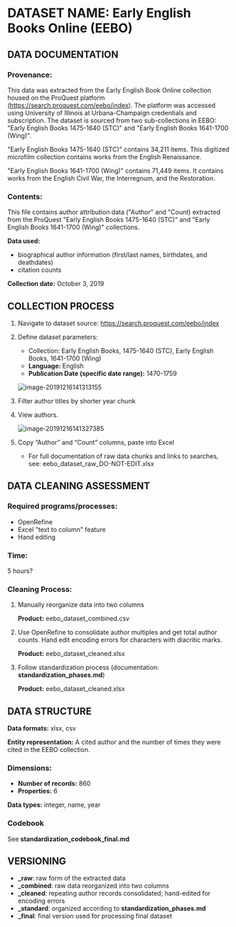 # DATASET NAME: Early English Books Online (EEBO)

## DATA DOCUMENTATION

### Provenance:

This data was extracted from the Early English Book Online collection housed on the ProQuest platform (<https://search.proquest.com/eebo/index>). The platform was accessed using University of Illinois at Urbana-Champaign credentials and subscription. The dataset is sourced from two sub-collections in EEBO: "Early English Books 1475-1640 (STC)" and "Early English Books 1641-1700 (Wing)".

"Early English Books 1475-1640 (STC)" contains 34,211 items. This digitized microfilm collection contains works from the English Renaissance.

"Early English Books 1641-1700 (Wing)" contains 71,449 items. It contains works from the English Civil War, the Interregnum, and the Restoration.

### Contents:

This file contains author attribution data ("Author" and "Count) extracted from the ProQuest "Early English Books 1475-1640 (STC)" and "Early English Books 1641-1700 (Wing)" collections.

**Data used:** 

- biographical author information (first/last names, birthdates, and deathdates)
- citation counts

**Collection date:** October 3, 2019



## COLLECTION PROCESS

1. Navigate to dataset source: <https://search.proquest.com/eebo/index>

2. Define dataset parameters:

   - Collection: Early English Books, 1475-1640 (STC), Early English Books, 1641-1700 (Wing)
   - **Language:** English
   - **Publication Date (specific date range):** 1470-1759

   ![image-20191216141313155](C:\Users\Jasmine\AppData\Roaming\Typora\typora-user-images\image-20191216141313155.png)

3. Filter author titles by shorter year chunk

4. View authors.

   ![image-20191216141327385](C:\Users\Jasmine\AppData\Roaming\Typora\typora-user-images\image-20191216141327385.png)

5. Copy “Author” and “Count” columns, paste into Excel

   - For full documentation of raw data chunks and links to searches, see: eebo_dataset_raw_DO-NOT-EDIT.xlsx



## DATA CLEANING ASSESSMENT

### Required programs/processes:

- OpenRefine
- Excel "text to column" feature
- Hand editing

### Time:

5 hours?

### Cleaning Process: 

1. Manually reorganize data into two columns

   **Product:** eebo_dataset_combined.csv

2. Use OpenRefine to consolidate author multiples and get total author counts. Hand edit encoding errors for characters with diacritic marks.

   **Product:** eebo_dataset_cleaned.xlsx

3. Follow standardization process (documentation: **standardization_phases.md**)

   **Product:** eebo_dataset_cleaned.xlsx



## DATA STRUCTURE

**Data formats:** xlsx, csv

**Entity representation:** A cited author and the number of times they were cited in the EEBO collection.

### Dimensions:

- **Number of records:** 860
- **Properties:** 6

**Data types:** integer, name, year

### Codebook

See **standardization_codebook_final.md**



## VERSIONING

- **_raw**: raw form of the extracted data
- **_combined**: raw data reorganized into two columns
- **_cleaned**: repeating author records consolidated; hand-edited for encoding errors
- **_standard**: organized according to **standardization_phases.md**
- **_final**: final version used for processing final dataset